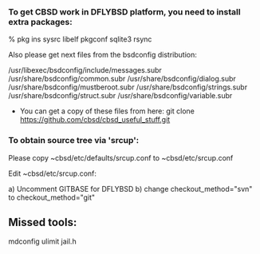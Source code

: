### To get CBSD work in DFLYBSD platform, you need to install extra packages:

% pkg ins sysrc libelf pkgconf sqlite3 rsync


Also please get next files from the bsdconfig distribution:

/usr/libexec/bsdconfig/include/messages.subr
/usr/share/bsdconfig/common.subr
/usr/share/bsdconfig/dialog.subr
/usr/share/bsdconfig/mustberoot.subr
/usr/share/bsdconfig/strings.subr
/usr/share/bsdconfig/struct.subr
/usr/share/bsdconfig/variable.subr

 * You can get a copy of these files from here:
   git clone https://github.com/cbsd/cbsd_useful_stuff.git

### To obtain source tree via 'srcup':

Please copy ~cbsd/etc/defaults/srcup.conf to ~cbsd/etc/srcup.conf

Edit ~cbsd/etc/srcup.conf:

a) Uncomment GITBASE for DFLYBSD
b) change checkout_method="svn" to checkout_method="git"

## Missed tools:

mdconfig
ulimit
jail.h

